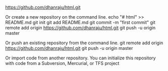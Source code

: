 https://github.com/dhanraju/html.git

Or create a new repository on the command line.
echo "# html" >> README.md
git init
git add README.md
git commit -m "first commit"
git remote add origin https://github.com/dhanraju/html.git
git push -u origin master

Or push an existing repository from the command line.
git remote add origin https://github.com/dhanraju/html.git
git push -u origin master

Or import code from another repository.
You can initialize this repository with code from a Subversion, Mercurial, or TFS project
